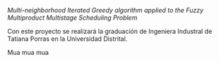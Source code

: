 *Multi-neighborhood Iterated Greedy algorithm applied to the Fuzzy Multiproduct Multistage Scheduling Problem*

Con este proyecto se realizará la graduación de Ingeniera Industral de Tatiana Porras en la Universidad Distrital.

Mua mua mua
